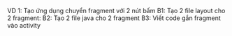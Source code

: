 VD 1: Tạo ứng dụng chuyển fragment với 2 nút bấm
B1: Tạo 2 file layout cho 2 fragment:
B2: Tạo 2 file java cho 2 fragment
B3: Viết code gắn fragment vào activity
